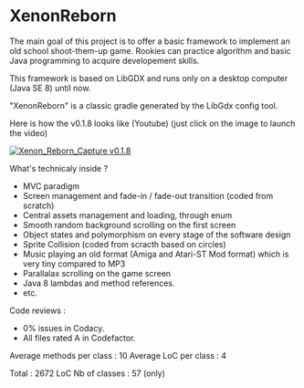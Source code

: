 # XenonReborn

The main goal of this project is to offer a basic framework to implement an old school shoot-them-up game. 
Rookies can practice algorithm and basic Java programming to acquire developement skills.

This framework is based on LibGDX and runs only on a desktop computer (Java SE 8) until now.

"XenonReborn" is a classic gradle generated by the LibGdx config tool.

Here is how the v0.1.8 looks like (Youtube) (just click on the image to launch the video)

[![Xenon_Reborn_Capture v0.1.8](http://img.youtube.com/vi/ki39sbk4VKc/0.jpg)](https://youtu.be/ki39sbk4VKc)

What's technicaly inside ?
  - MVC paradigm
  - Screen management and fade-in / fade-out transition (coded from scratch)
  - Central assets management and loading, through enum
  - Smooth random background scrolling on the first screen
  - Object states and polymorphism on every stage of the software design
  - Sprite Collision (coded from scracth based on circles)
  - Music playing an old format (Amiga and Atari-ST Mod format) which is very tiny compared to MP3
  - Parallalax scrolling on the game screen
  - Java 8 lambdas and method references.
  - etc.

Code reviews :
  - 0% issues in Codacy.
  - All files rated A in Codefactor.

Average methods per class : 10 
Average LoC per class : 4

Total : 2672 LoC
Nb of classes : 57 (only)
